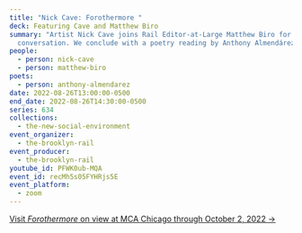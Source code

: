 ```yaml
---
title: "Nick Cave: Forothermore "
deck: Featuring Cave and Matthew Biro
summary: "Artist Nick Cave joins Rail Editor-at-Large Matthew Biro for a
  conversation. We conclude with a poetry reading by Anthony Almendárez. "
people:
  - person: nick-cave
  - person: matthew-biro
poets:
  - person: anthony-almendarez
date: 2022-08-26T13:00:00-0500
end_date: 2022-08-26T14:30:00-0500
series: 634
collections:
  - the-new-social-environment
event_organizer:
  - the-brooklyn-rail
event_producer:
  - the-brooklyn-rail
youtube_id: PFWK0ub-MQA
event_id: recMh5s05FYHRjs5E
event_platform:
  - zoom
---
```

[Visit *Forothermore* on view at MCA Chicago through October 2, 2022 →](https://mcachicago.org/exhibitions/2022/nick-cave-forothermore)